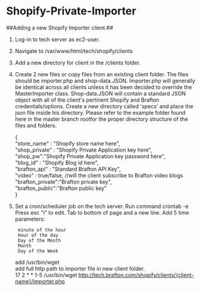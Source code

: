# Shopify-Private-Importer #

##Adding a new Shopify Importer client.##

1. Log-in to tech server as ec2-user.
2. Navigate to /var/www/html/tech/shopify/clients
3. Add a new directory for client in the /clients folder.
4. Create 2 new files or copy files from an existing client folder.  The files should be importer.php and shop-data.JSON.  Importer.php will generally be identical across all clients unless it has been decided to override the MasterImporter class.  Shop-data.JSON will contain a standard JSON object with all of the client's pertinent Shopify and Brafton credentials/options.  Create a new directory called 'specs' and place the json file inside his directory. Please refer to the example folder found here in the master branch rootfor the proper directory structure of the files and folders.

	{<br />
		"store_name" : "Shopify store name here",<br />
		"shop_private" : "Shopify Private Application key here",<br />
		"shop_pw":"Shopify Private Application key password here",<br />
		"blog_id" : "Shopify Blog id here",<br />
		"brafton_api" : "Standard Brafton API Key",<br />
        	"video" : true/false, //will the client subscribe to Brafton video blogs<br />
		"brafton_private":"Brafton private key",<br />
		"brafton_public":"Brafton public key"<br />
	}<br />

5. Set a cron/scheduler job on the tech server.
	Run command crontab -e
	Press esc "i" to edit.
	Tab to bottom of page and a new line.
	Add 5 time parameters:
		
	    minute of the hour
	    Hour of the day
	    Day of the Month
	    Month
	    Day of the Week
	add /usr/bin/wget<br />
	add full http path to importer file in new client folder.<br />
	17 2 * * 1-5 /usr/bin/wget http://tech.brafton.com/shopify/clients/{client-name}/importer.php

	
